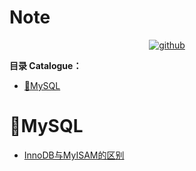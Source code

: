 # Note

<p align="center">
  <a href="https://github.com">
  <img src="https://img.shields.io/badge/MySQL-github-blue.svg" alt="github"></a>
</p>


**目录 Catalogue：** 

- [🎈MySQL](#🎈MySQL)

# 🎈MySQL

- [InnoDB与MyISAM的区别](./MySQL/InnoDB与MyISAM的区别.md)

